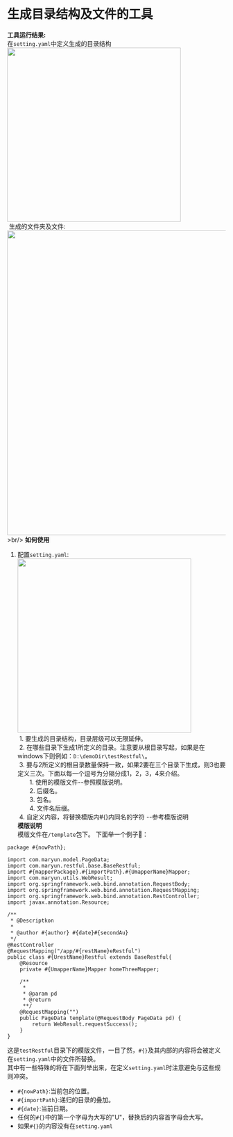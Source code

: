 # 生成目录结构及文件的工具
**工具运行结果:** <br/>
  在`setting.yaml`中定义生成的目录结构<br/>
<img src='https://github.com/Rellopn/generateDF/blob/master/img/img3.png' height='400px' weight='450px'/><br/>
  生成的文件夹及文件:
<img src='https://github.com/Rellopn/generateDF/blob/master/img/img2.png' height='700px' weight='600px' />
<br/>>br/>
**如何使用** <br/>
1. 配置`setting.yaml`:<br/>
<img src='https://github.com/Rellopn/generateDF/blob/master/img/img1.png' height='400px' weight='450px'/><br/>
  1. 要生成的目录结构，目录层级可以无限延伸。<br/>
  2. 在哪些目录下生成1所定义的目录。注意要从根目录写起，如果是在windows下则例如：`D:\demoDir\testRestful\`。<br/>
  3. 要与2所定义的根目录数量保持一致，如果2要在三个目录下生成，则3也要定义三次。下面以每一个逗号为分隔分成1，2，3，4来介绍。<br/>
    &nbsp;&nbsp;&nbsp;&nbsp;1. 使用的模版文件--参照模版说明。<br/>
    &nbsp;&nbsp;&nbsp;&nbsp;2. 后缀名。<br/>
    &nbsp;&nbsp;&nbsp;&nbsp;3. 包名。<br/>
    &nbsp;&nbsp;&nbsp;&nbsp;4. 文件名后缀。<br/>
  4. 自定义内容，将替换模版内#{}内同名的字符 --参考模版说明<br/>
**模版说明**<br/>
模版文件在`/template`包下。
下面举一个例子🌰：
```
package #{nowPath};

import com.maryun.model.PageData;
import com.maryun.restful.base.BaseRestful;
import #{mapperPackage}.#{importPath}.#{UmapperName}Mapper;
import com.maryun.utils.WebResult;
import org.springframework.web.bind.annotation.RequestBody;
import org.springframework.web.bind.annotation.RequestMapping;
import org.springframework.web.bind.annotation.RestController;
import javax.annotation.Resource;

/**
 * @Descriptkon
 *
 * @author #{author} #{date}#{secondAu}
 */
@RestController
@RequestMapping("/app/#{restName}eRestful")
public class #{UrestName}Restful extends BaseRestful{
    @Resource
    private #{UmapperName}Mapper homeThreeMapper;

    /**
     *
     * @param pd
     * @return
     **/
    @RequestMapping("")
    public PageData template(@RequestBody PageData pd) {
        return WebResult.requestSuccess();
    }
}
```
这是`testRestful`目录下的模版文件，一目了然，`#{}`及其内部的内容将会被定义在`setting.yaml`中的文件所替换。<br/>
其中有一些特殊的将在下面列举出来，在定义`setting.yaml`时注意避免与这些规则冲突。
- `#{nowPath}`:当前包的位置。
- `#{importPath}`:递归的目录的叠加。
- `#{date}`:当前日期。
- 任何的`#{}`中的第一个字母为大写的"U"，替换后的内容首字母会大写。
- 如果`#{}`的内容没有在`setting.yaml`
